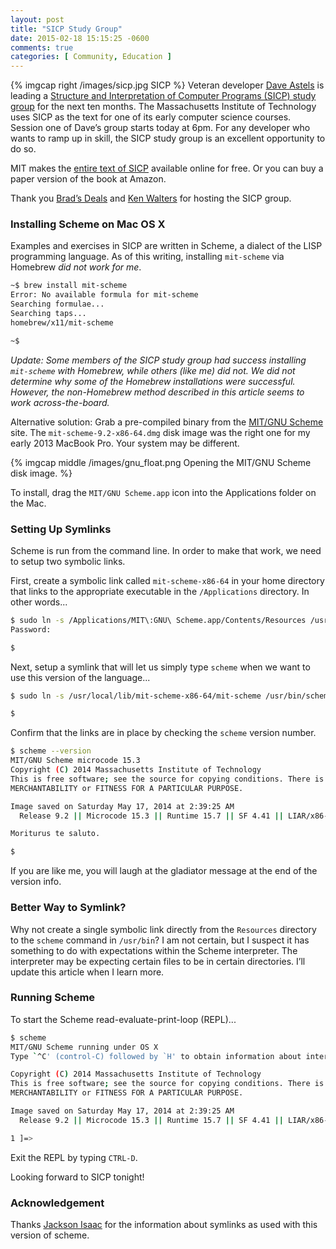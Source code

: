 ```yaml
---
layout: post
title: "SICP Study Group"
date: 2015-02-18 15:15:25 -0600
comments: true
categories: [ Community, Education ]
---
```

{% imgcap right /images/sicp.jpg SICP %}
Veteran developer [Dave Astels](http://twitter.com/dastels) is leading a [Structure and Interpretation of Computer Programs (SICP) study group](https://www.eventbrite.com/e/sicp-chicago-w-dave-astels-tickets-15525870296) for the next ten months. The Massachusetts Institute of Technology uses SICP as the text for one of its early computer science courses. Session one of Dave’s group starts today at 6pm. For any developer who wants to ramp up in skill, the SICP study group is an excellent opportunity to do so.

MIT makes the [entire text of SICP](http://mitpress.mit.edu/sicp/) available online for free. Or you can buy a paper version of the book at Amazon.

Thank you [Brad’s Deals](http://www.bradsdeals.com/) and [Ken Walters](https://twitter.com/lostghost) for hosting the SICP group.
<!--more-->
### Installing Scheme on Mac OS X
Examples and exercises in SICP are written in Scheme, a dialect of the LISP programming language. As of this writing, installing `mit-scheme` via Homebrew _did not work for me_.

``` bash
~$ brew install mit-scheme
Error: No available formula for mit-scheme
Searching formulae...
Searching taps...
homebrew/x11/mit-scheme

~$ 

```

_Update: Some members of the SICP study group had success installing `mit-scheme` with Homebrew, while others (like me) did not. We did not determine why some of the Homebrew installations were successful. However, the non-Homebrew method described in this article seems to work across-the-board._

Alternative solution: Grab a pre-compiled binary from the [MIT/GNU Scheme](http://www.gnu.org/software/mit-scheme/) site. The `mit-scheme-9.2-x86-64.dmg` disk image was the right one for my early 2013 MacBook Pro. Your system may be different.

{% imgcap middle /images/gnu_float.png Opening the MIT/GNU Scheme disk image. %}

To install, drag the `MIT/GNU Scheme.app` icon into the Applications folder on the Mac.


### Setting Up Symlinks
Scheme is run from the command line. In order to make that work, we need to setup two symbolic links.

First, create a symbolic link called `mit-scheme-x86-64` in your home directory that links to the appropriate executable in the `/Applications` directory. In other words...

``` bash
$ sudo ln -s /Applications/MIT\:GNU\ Scheme.app/Contents/Resources /usr/local/lib/mit-scheme-x86-64
Password:

$ 

```

Next, setup a symlink that will let us simply type `scheme` when we want to use this version of the language...

``` bash
$ sudo ln -s /usr/local/lib/mit-scheme-x86-64/mit-scheme /usr/bin/scheme

$ 

```

Confirm that the links are in place by checking the `scheme` version number.

``` bash
$ scheme --version
MIT/GNU Scheme microcode 15.3
Copyright (C) 2014 Massachusetts Institute of Technology
This is free software; see the source for copying conditions. There is NO warranty; not even for
MERCHANTABILITY or FITNESS FOR A PARTICULAR PURPOSE.

Image saved on Saturday May 17, 2014 at 2:39:25 AM
  Release 9.2 || Microcode 15.3 || Runtime 15.7 || SF 4.41 || LIAR/x86-64 4.118 || Edwin 3.116

Moriturus te saluto.

$ 

```

If you are like me, you will laugh at the gladiator message at the end of the version info.

### Better Way to Symlink?
Why not create a single symbolic link directly from the `Resources` directory to the `scheme` command in `/usr/bin`? I am not certain, but I suspect it has something to do with expectations within the Scheme interpreter. The interpreter may be expecting certain files to be in certain directories. I’ll update this article when I learn more.

### Running Scheme
To start the Scheme read-evaluate-print-loop (REPL)...

``` bash
$ scheme
MIT/GNU Scheme running under OS X
Type `^C' (control-C) followed by `H' to obtain information about interrupts.

Copyright (C) 2014 Massachusetts Institute of Technology
This is free software; see the source for copying conditions. There is NO warranty; not even for
MERCHANTABILITY or FITNESS FOR A PARTICULAR PURPOSE.

Image saved on Saturday May 17, 2014 at 2:39:25 AM
  Release 9.2 || Microcode 15.3 || Runtime 15.7 || SF 4.41 || LIAR/x86-64 4.118 || Edwin 3.116

1 ]=> 


```
Exit the REPL by typing `CTRL-D`.

Looking forward to SICP tonight!

### Acknowledgement
Thanks [Jackson Isaac](https://jacksonisaac.wordpress.com/2014/03/25/installing-scheme-on-mac-os-x/) for the information about symlinks as used with this version of scheme.

